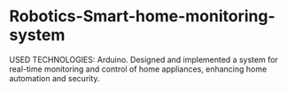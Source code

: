 # Robotics-Smart-home-monitoring-system
 USED TECHNOLOGIES: Arduino. Designed and implemented a system for real-time monitoring and  control of home appliances, enhancing home automation and  security.
